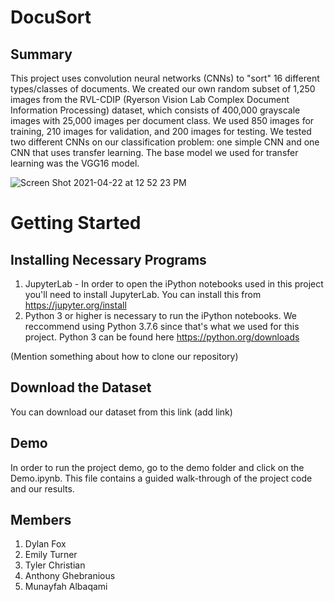 # DocuSort
## Summary
This project uses convolution neural networks (CNNs) to "sort" 16 different types/classes of documents. We created our own random subset of 1,250 images from the RVL-CDIP (Ryerson Vision Lab Complex Document Information Processing) dataset, which consists of 400,000 grayscale images with 25,000 images per document class. We used 850 images for training, 210 images for validation, and 200 images for testing. We tested two different CNNs on our classification problem: one simple CNN and one CNN that uses transfer learning. The base model we used for transfer learning was the VGG16 model.

![Screen Shot 2021-04-22 at 12 52 23 PM](https://user-images.githubusercontent.com/47064751/115762936-97497780-a369-11eb-9071-d2007a2a0f05.png)


# Getting Started
## Installing Necessary Programs
1. JupyterLab - In order to open the iPython notebooks used in this project you'll need to install JupyterLab. You can install this from https://jupyter.org/install  
2. Python 3 or higher is necessary to run the iPython notebooks. We reccommend using Python 3.7.6 since that's what we used for this project. Python 3 can be found here https://python.org/downloads

(Mention something about how to clone our repository)

## Download the Dataset
You can download our dataset from this link (add link)

## Demo
In order to run the project demo, go to the demo folder and click on the Demo.ipynb. This file contains a guided walk-through of the project code and our results.

## Members
1. Dylan Fox
2. Emily Turner
3. Tyler Christian
4. Anthony Ghebranious
5. Munayfah Albaqami
